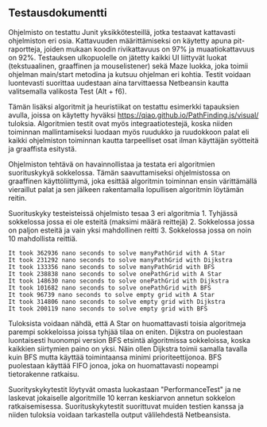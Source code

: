 ## Testausdokumentti
Ohjelmisto on testattu Junit yksikkötesteillä, jotka testaavat kattavasti ohjelmiston eri osia. 
Kattavuuden määrittämiseksi on käytetty apuna pit-raportteja, joiden mukaan koodin rivikattavuus on 97% ja muaatiokattavuus on 92%.
Testauksen ulkopuolelle on jätetty kaikki UI liittyvät luokat (tekstuaalinen, graaffinen ja mouselistener) sekä Maze luokka, joka toimii ohjelman main/start metodina ja kutsuu ohjelman eri kohtia.
Testit voidaan luontevasti suorittaa uudestaan aina tarvittaessa Netbeansin kautta valitsemalla valikosta Test (Alt + f6).

Tämän lisäksi algoritmit ja heuristiikat on testattu esimerkki tapauksien avulla, joissa on käytetty hyväksi https://qiao.github.io/PathFinding.js/visual/ tuloksia.
Algoritmien testit ovat myös integraatiotestejä, koska niiden toiminnan mallintamiseksi luodaan myös ruudukko ja ruudokkoon palat eli kaikki ohjelmiston toiminnan kautta tarpeelliset osat ilman käyttäjän syötteitä ja graaffista esitystä.

Ohjelmiston tehtävä on havainnollistaa ja testata eri algoritmien suorituskykyä sokkelossa. Tämän saavuttamiseksi ohjelmistossa on graaffinen käyttöliittymä, joka esittää algoritmin toiminnan ensin värittämällä vieraillut palat ja sen jälkeen rakentamalla lopullisen algoritmin löytämän reitin.

Suorituskyky testeisteissä ohjelmisto tesaa 3 eri algoritmia 1. Tyhjässä sokkelossa jossa ei ole esteitä (maksimi määrä reittejä) 2. Sokkelossa jossa on paljon esteitä ja vain yksi mahdollinen reitti 3. Sokkelossa jossa on noin 10 mahdollista reittiä.

```
It took 362936 nano seconds to solve manyPathGrid with A Star
It took 231292 nano seconds to solve manyPathGrid with Dijkstra
It took 133356 nano seconds to solve manyPathGrid with BFS
It took 238838 nano seconds to solve onePathGrid with A Star
It took 148630 nano seconds to solve onePathGrid with Dijkstra
It took 101682 nano seconds to solve onePathGrid with BFS
It took 96739 nano seconds to solve empty grid with A Star
It took 314806 nano seconds to solve empty grid with Dijkstra
It took 200119 nano seconds to solve empty grid with BFS
```

Tuloksista voidaan nähdä, että A Star on huomattavasti toisia algoritmeja parempi sokkeloissa joissa tyhjää tilaa on eniten. Dijkstra on puolestaan luontaisesti huonompi version BFS etsintä algoritmissa sokkeloissa, koska kaikkien siirtymien paino on yksi. Näin ollen Dijkstra toimii samalla tavalla kuin BFS mutta käyttää toimintaansa minimi prioriteettijonoa. BFS puolestaan käyttää FIFO jonoa, joka on huomattavasti nopeampi tietorakenne ratkaisu.

Suorityskykytestit löytyvät omasta luokastaan "PerformanceTest" ja ne laskevat jokaiselle algoritmille 10 kerran keskiarvon annetun sokkelon ratkaisemisessa. Suorituskykytestit suorittuvat muiden testien kanssa ja niiden tuloksia voidaan tarkastella output välilehdestä Netbeansista.
